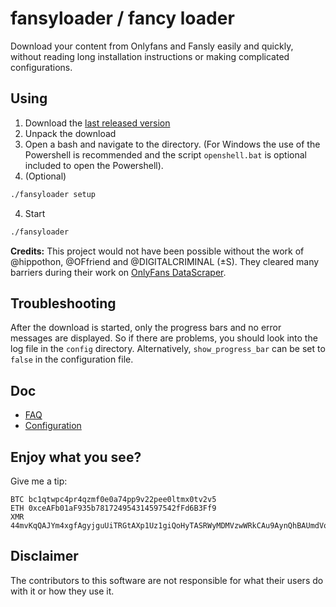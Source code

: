 # fansyloader / fancy loader

Download your content from Onlyfans and Fansly easily and quickly, without reading long installation instructions or making complicated configurations.

## Using

1. Download the [last released version](https://github.com/montroly/fansyloader/releases)
2. Unpack the download
3. Open a bash and navigate to the directory. (For Windows the use of the Powershell is recommended and the script `openshell.bat` is optional included to open the Powershell). 
4. (Optional)

  ```bash
  ./fansyloader setup
  ```

4. Start

  ```bash
  ./fansyloader
  ```

**Credits:** This project would not have been possible without the work of @hippothon, @OFfriend and @DIGITALCRIMINAL (±S).
They cleared many barriers during their work on [OnlyFans DataScraper](https://github.com/DIGITALCRIMINALS/OnlyFans).

## Troubleshooting

After the download is started, only the progress bars and no error messages are displayed. 
So if there are problems, you should look into the log file in the `config` directory. 
Alternatively, `show_progress_bar` can be set to `false` in the configuration file.

## Doc

* [FAQ](./FAQ.md)
* [Configuration](./conf.md)

## Enjoy what you see? 

Give me a tip:

```text
BTC bc1qtwpc4pr4qzmf0e0a74pp9v22pee0ltmx0tv2v5
ETH 0xceAFb01aF935b781724954314597542fFd6B3Ff9
XMR 44mvKqQAJYm4xgfAgyjguUiTRGtAXp1Uz1giQoHyTASRWyMDMVzwWRkCAu9AynQhBAUmdVoUfMqyWVykQ5i9bgFL27tgT8Z
```

## Disclaimer

The contributors to this software are not responsible for what their users do with it or how they use it.

